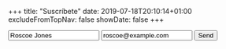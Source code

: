 +++
title: "Suscríbete"
date: 2019-07-18T20:10:14+01:00
excludeFromTopNav: false
showDate: false
+++
<form action="https://send.pageclip.co/wz7NBZzyGVOX977lPnjhMoJLxdpFt5MG/Suscripciones" class="pageclip-form" method="post">
  <!-- Replace these inputs with your own. Make sure they have a "name" attribute! -->
  <input type="text" name="name" value="Roscoe Jones" />
  <input type="email" name="email" value="roscoe@example.com" />

  <!-- This button will have a loading spinner. Keep the inner span for best results. -->
  <button type="submit" class="pageclip-form__submit">
    <span>Send</span>
  </button>
</form>
<script src="https://s.pageclip.co/v1/pageclip.js" charset="utf-8"></script>